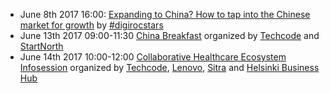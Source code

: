  - June 8th 2017 16:00: [Expanding to China? How to tap into the Chinese market for growth](https://www.eventbrite.com/e/expanding-to-china-how-to-tap-into-the-chinese-market-for-growth-tickets-34423482563?aff=es2) by [#digirocstars](http://www.digirocstars.com)
 - June 13th 2017 09:00-11:30 [China Breakfast](https://www.eventbrite.com/e/techcode-startnorth-china-breakfast-tickets-34651460451?aff=eac2) organized by [Techcode](http://www.techcode.fi) and [StartNorth](http://www.startNorth.com)
 - June 14th 2017 10:00-12:00 [Collaborative Healthcare Ecosystem Infosession](https://www.eventbrite.com/e/collaborative-healthcare-ecosystem-infosession-tickets-34973011218) organized by [Techcode](http://www.techcode.fi), [Lenovo](http://www.lenovo.com), [Sitra](http://www.sitra.fi) and [Helsinki Business Hub](www.hbh.fi)
